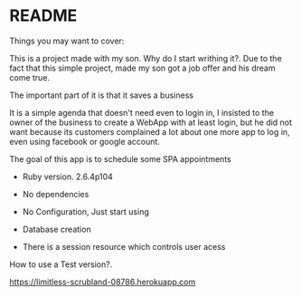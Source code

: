 # README

Things you may want to cover:

This is a project made with my son. Why do I start writhing it?. Due to the fact that this simple project, made my son got a job offer and his dream come true.

The important part of it is that it saves a business

It is a simple agenda that doesn't need even to login in, I insisted to the owner of the business to create a WebApp with at least login, but he did not want because its customers complained a lot about one more app to log in, even using facebook or google account.

The goal of this app is to schedule some SPA appointments


* Ruby version. 2.6.4p104

* No dependencies

* No Configuration, Just start using

* Database creation

* There is a session resource which controls user acess

How to use a Test version?. 

https://limitless-scrubland-08786.herokuapp.com
